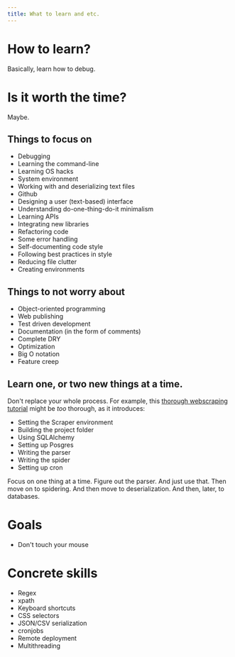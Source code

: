 ```yaml
---
title: What to learn and etc.
---
```


# How to learn?

Basically, learn how to debug.

# Is it worth the time?
Maybe.


## Things to focus on

- Debugging
- Learning the command-line
- Learning OS hacks
- System environment
- Working with and deserializing text files
- Github
- Designing a user (text-based) interface
- Understanding do-one-thing-do-it minimalism
- Learning APIs
- Integrating new libraries
- Refactoring code
- Some error handling
- Self-documenting code style
- Following best practices in style
- Reducing file clutter
- Creating environments

## Things to not worry about

- Object-oriented programming
- Web publishing
- Test driven development
- Documentation (in the form of comments)
- Complete DRY
- Optimization
- Big O notation
- Feature creep

## Learn one, or two new things at a time. 
Don't replace your whole process. For example, this [thorough webscraping tutorial](http://newcoder.io/scrape/) might be _too_ thorough, as it introduces:

- Setting the Scraper environment
- Building the project folder
- Using SQLAlchemy
- Setting up Posgres
- Writing the parser
- Writing the spider
- Setting up cron

Focus on one thing at a time. Figure out the parser. And just use that. Then move on to spidering. And then move to deserialization. And then, later, to databases.



# Goals

- Don't touch your mouse


# Concrete skills

- Regex
- xpath
- Keyboard shortcuts
- CSS selectors
- JSON/CSV serialization
- cronjobs
- Remote deployment
- Multithreading
